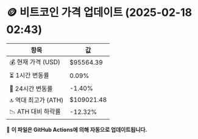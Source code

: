 # 🪙 비트코인 가격 업데이트 (2025-02-18 02:43)

| 항목                | 값 |
|--------------------|----------------|
| 💰 현재 가격 (USD) | $95564.39 |
| ⏳ 1시간 변동률    | 0.09% |
| 📆 24시간 변동률   | -1.40% |
| 🔝 역대 최고가 (ATH) | $109021.48 |
| 📉 ATH 대비 하락률 | -12.32% |

🔄 **이 파일은 GitHub Actions에 의해 자동으로 업데이트됩니다.**
